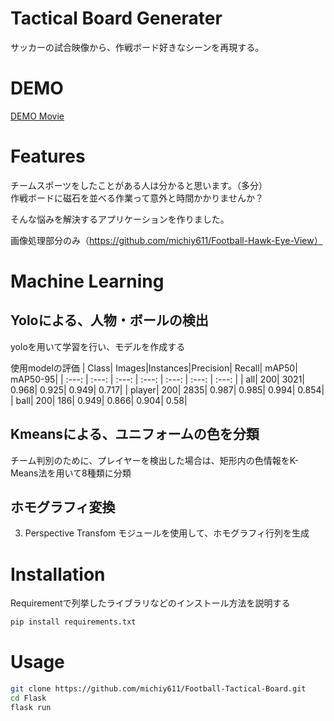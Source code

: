 ﻿# Tactical Board Generater
サッカーの試合映像から、作戦ボード好きなシーンを再現する。

# DEMO

[DEMO Movie](https://youtu.be/C0vk0hYURZQ)

# Features

チームスポーツをしたことがある人は分かると思います。（多分）  
作戦ボードに磁石を並べる作業って意外と時間かかりませんか？

そんな悩みを解決するアプリケーションを作りました。


画像処理部分のみ（https://github.com/michiy611/Football-Hawk-Eye-View）

# Machine Learning
## Yoloによる、人物・ボールの検出  
yoloを用いて学習を行い、モデルを作成する

使用modelの評価
|  Class| Images|Instances|Precision| Recall|  mAP50| mAP50-95|
| :---: | :---: | :---: | :---: | :---: | :---: | :---: |
|    all|    200|   3021|  0.968|  0.925|  0.949|  0.717|
| player|    200|   2835|  0.987|  0.985|  0.994|  0.854|
|   ball|    200|    186|  0.949|  0.866|  0.904|   0.58|


## Kmeansによる、ユニフォームの色を分類
チーム判別のために、プレイヤーを検出した場合は、矩形内の色情報をK-Means法を用いて8種類に分類

## ホモグラフィ変換
3. Perspective Transfom モジュールを使用して、ホモグラフィ行列を生成


# Installation

Requirementで列挙したライブラリなどのインストール方法を説明する

```bash
pip install requirements.txt
```

# Usage
```bash
git clone https://github.com/michiy611/Football-Tactical-Board.git
cd Flask
flask run
```
